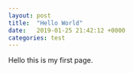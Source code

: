 ```yaml
---
layout: post
title:  "Hello World"
date:   2019-01-25 21:42:12 +0000
categories: test
---
```

Hello this is my first page. 

